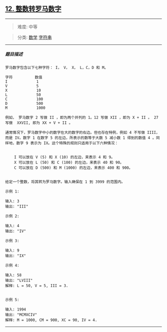 ## [12. 整数转罗马数字](https://leetcode-cn.com/problems/integer-to-roman/)

---

> 难度: 中等

> 分类:  [数学](https://leetcode-cn.com/tag/math/)  [字符串](https://leetcode-cn.com/tag/string/) 

---

##### 题目描述

```
罗马数字包含以下七种字符： I， V， X， L，C，D 和 M。

字符          数值
I             1
V             5
X             10
L             50
C             100
D             500
M             1000

例如， 罗马数字 2 写做 II ，即为两个并列的 1。12 写做 XII ，即为 X + II 。 27 写做  XXVII, 即为 XX + V + II 。

通常情况下，罗马数字中小的数字在大的数字的右边。但也存在特例，例如 4 不写做 IIII，而是 IV。数字 1 在数字 5 的左边，所表示的数等于大数 5 减小数 1 得到的数值 4 。同样地，数字 9 表示为 IX。这个特殊的规则只适用于以下六种情况：


	I 可以放在 V (5) 和 X (10) 的左边，来表示 4 和 9。
	X 可以放在 L (50) 和 C (100) 的左边，来表示 40 和 90。 
	C 可以放在 D (500) 和 M (1000) 的左边，来表示 400 和 900。


给定一个整数，将其转为罗马数字。输入确保在 1 到 3999 的范围内。

示例 1:

输入: 3
输出: "III"

示例 2:

输入: 4
输出: "IV"

示例 3:

输入: 9
输出: "IX"

示例 4:

输入: 58
输出: "LVIII"
解释: L = 50, V = 5, III = 3.


示例 5:

输入: 1994
输出: "MCMXCIV"
解释: M = 1000, CM = 900, XC = 90, IV = 4.

```

---
